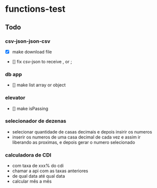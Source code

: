 # functions-test

## Todo

### csv-json-json-csv
- [x] make download file
- [] fix csv-json to receive , or ;

### db app
- [] make list array or object


### elevator
 - [] make isPassing


### selecionador de dezenas
 - selecionar quantidade de casas decimais e depois insirir os numeros
 - inserir os numeros de uma casa decimal de cada vez e assim ir liberando as proximas, e depois gerar o numero selecionado


### calculadora de CDI
- com taxa de xxx% do cdi
- chamar a api com as taxas anteriores
- de qual data até qual data
- calcular mês a mês
